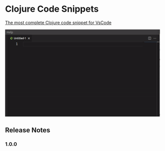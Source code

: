 # Clojure Code Snippets

[The most complete Clojure code snippet for VsCode ](https://marketplace.visualstudio.com/items?itemName=JohnGomez.clojure-code-snippets)

![gif](https://raw.githubusercontent.com/JohnGomez/clojure-snippets/master/images/clojure-snippets.gif)


## Release Notes

### 1.0.0

